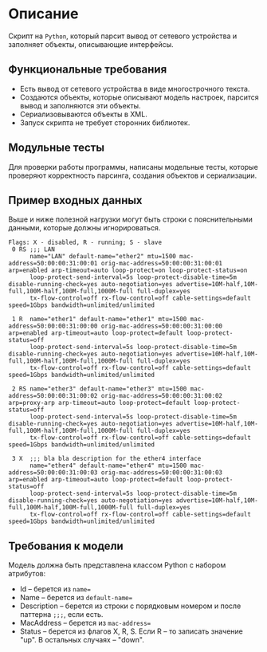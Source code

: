 # Описание
Скрипт на `Python`, который парсит вывод от сетевого устройства и заполняет объекты, описывающие интерфейсы.

## Функциональные требования

- Есть вывод от сетевого устройства в виде многострочного текста.
- Создаются объекты, которые описывают модель настроек, парсится вывод и заполняются эти объекты.
- Сериализовываются объекты в XML.
- Запуск скрипта не требует сторонних библиотек.

## Модульные тесты

Для проверки работы программы, написаны модельные тесты, которые проверяют корректность парсинга, создания объектов и сериализации.

## Пример входных данных

 Выше и ниже полезной нагрузки могут быть строки с пояснительными данными, которые должны игнорироваться.

```
Flags: X - disabled, R - running; S - slave
 0 RS ;;; LAN
      name="LAN" default-name="ether2" mtu=1500 mac-address=50:00:00:31:00:01 orig-mac-address=50:00:00:31:00:01 arp=enabled arp-timeout=auto loop-protect=on loop-protect-status=on
      loop-protect-send-interval=5s loop-protect-disable-time=5m disable-running-check=yes auto-negotiation=yes advertise=10M-half,10M-full,100M-half,100M-full,1000M-full full-duplex=yes
      tx-flow-control=off rx-flow-control=off cable-settings=default speed=1Gbps bandwidth=unlimited/unlimited
 
 1 R  name="ether1" default-name="ether1" mtu=1500 mac-address=50:00:00:31:00:00 orig-mac-address=50:00:00:31:00:00 arp=enabled arp-timeout=auto loop-protect=default loop-protect-status=off
      loop-protect-send-interval=5s loop-protect-disable-time=5m disable-running-check=yes auto-negotiation=yes advertise=10M-half,10M-full,100M-half,100M-full,1000M-full full-duplex=yes
      tx-flow-control=off rx-flow-control=off cable-settings=default speed=1Gbps bandwidth=unlimited/unlimited
 
 2 RS name="ether3" default-name="ether3" mtu=1500 mac-address=50:00:00:31:00:02 orig-mac-address=50:00:00:31:00:02 arp=proxy-arp arp-timeout=auto loop-protect=default loop-protect-status=off
      loop-protect-send-interval=5s loop-protect-disable-time=5m disable-running-check=yes auto-negotiation=yes advertise=10M-half,10M-full,100M-half,100M-full,1000M-full full-duplex=yes
      tx-flow-control=off rx-flow-control=off cable-settings=default speed=1Gbps bandwidth=unlimited/unlimited
 
 3 X  ;;; bla bla description for the ether4 interface
      name="ether4" default-name="ether4" mtu=1500 mac-address=50:00:00:31:00:03 orig-mac-address=50:00:00:31:00:03 arp=enabled arp-timeout=auto loop-protect=default loop-protect-status=off
      loop-protect-send-interval=5s loop-protect-disable-time=5m disable-running-check=yes auto-negotiation=yes advertise=10M-half,10M-full,100M-half,100M-full,1000M-full full-duplex=yes
      tx-flow-control=off rx-flow-control=off cable-settings=default speed=1Gbps bandwidth=unlimited/unlimited
```
## Требования к модели

Модель должна быть представлена классом Python с набором атрибутов:

* Id – берется из `name=`
* Name – берется из `default-name=`
* Description – берется из строки с порядковым номером и после паттерна `;;;`, если есть.
* MacAddress – берется из `mac-address=`
* Status – берется из флагов X, R, S. Если R – то записать значение "up". В остальных случаях – "down".
